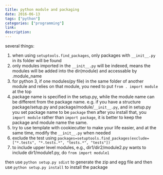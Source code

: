 ```yaml
---
title: python module and packaging
date: 2016-06-13
tags: ["python"]
categories: ["programming"]
link:
description:
---
```


several things:

1. when using `setuptools.find_packages`, only packages with `__init__.py` in its folder will be found
2. only modules imported in the `__init__.py` will be indexed, means the modules will be added into the dir(module)
   and accessable by .module_name
3. for python 3, if one modules(py file) in the same folder of another module and relies on that module,
   you need to put `from . import module` at the top
4. package name is specified in the setup.py, while the module name can be different from the package name.
   e.g. if you have a structure package/setup.py and package/module/`__init__.py`, and in setup.py you set package name to be `package` then after you install that, you `import module`
   rather than `import package`, it is better to keep the package and module name the same.
5. try to use template with cookiecutter to make your life easier, and at the same time, modify the `__init__.py` when needed
6. exclude the test using `packages=setuptools.find_packages(exclude=["*.tests", "*.tests.*", "tests.*", "tests"])`
7. to include upper level modules, e.g., dir1/dir2/module2.py wants to include dir1/module1.py, do `from import module1`

then use `python setup.py sdist` to generate the zip and egg file and then use `python setup.py install` to install the package
